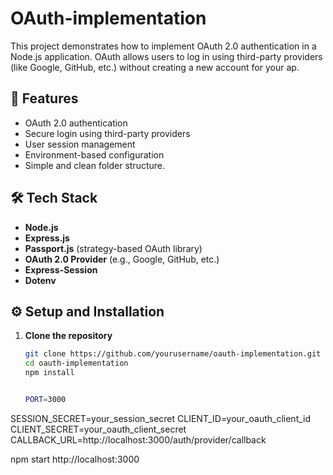 # OAuth-implementation


This project demonstrates how to implement OAuth 2.0 authentication in a Node.js application. OAuth allows users to log in using third-party providers (like Google, GitHub, etc.) without creating a new account for your ap.

## 🚀 Features

- OAuth 2.0 authentication
- Secure login using third-party providers
- User session management
- Environment-based configuration
- Simple and clean folder structure.

## 🛠 Tech Stack

- **Node.js**
- **Express.js**
- **Passport.js** (strategy-based OAuth library)
- **OAuth 2.0 Provider** (e.g., Google, GitHub, etc.)
- **Express-Session**
- **Dotenv**


## ⚙️ Setup and Installation

1. **Clone the repository**
   ```bash
   git clone https://github.com/yourusername/oauth-implementation.git
   cd oauth-implementation
   npm install


   PORT=3000
SESSION_SECRET=your_session_secret
CLIENT_ID=your_oauth_client_id
CLIENT_SECRET=your_oauth_client_secret
CALLBACK_URL=http://localhost:3000/auth/provider/callback

npm start
http://localhost:3000



